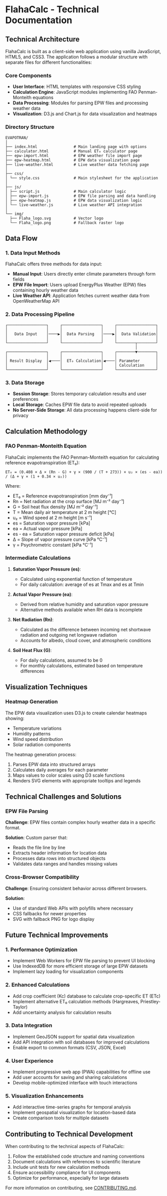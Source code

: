 # FlahaCalc - Technical Documentation

## Technical Architecture

FlahaCalc is built as a client-side web application using vanilla JavaScript, HTML5, and CSS3. The application follows a modular structure with separate files for different functionalities:

### Core Components

- **User Interface**: HTML templates with responsive CSS styling
- **Calculation Engine**: JavaScript modules implementing FAO Penman-Monteith equations
- **Data Processing**: Modules for parsing EPW files and processing weather data
- **Visualization**: D3.js and Chart.js for data visualization and heatmaps

### Directory Structure

```
EVAPOTRAN/
│
├── index.html                # Main landing page with options
├── calculator.html           # Manual ET₀ calculator page
├── epw-import.html           # EPW weather file import page
├── epw-heatmap.html          # EPW data visualization page
├── live-weather.html         # Live weather data fetching page
│
├── css/
│ └── style.css               # Main stylesheet for the application
│
├── js/
│ ├── script.js               # Main calculator logic
│ ├── epw-import.js           # EPW file parsing and data handling
│ ├── epw-heatmap.js          # EPW data visualization logic
│ └── live-weather.js         # Live weather API integration
│
└── img/
  ├── Flaha_logo.svg          # Vector logo
  └── Flaha_logo.png          # Fallback raster logo
```

## Data Flow

### 1. Data Input Methods

FlahaCalc offers three methods for data input:

- **Manual Input**: Users directly enter climate parameters through form fields
- **EPW File Import**: Users upload EnergyPlus Weather (EPW) files containing hourly weather data
- **Live Weather API**: Application fetches current weather data from OpenWeatherMap API

### 2. Data Processing Pipeline

```
┌─────────────────┐     ┌─────────────────┐     ┌─────────────────┐
│                 │     │                 │     │                 │
│   Data Input    │────▶│  Data Parsing   │────▶│  Data Validation│
│                 │     │                 │     │                 │
└─────────────────┘     └─────────────────┘     └────────┬────────┘
                                                         │
┌─────────────────┐     ┌─────────────────┐     ┌────────▼────────┐
│                 │     │                 │     │                 │
│ Result Display  │◀────│  ET₀ Calculation│◀────│ Parameter       │
│                 │     │                 │     │ Calculation     │
└─────────────────┘     └─────────────────┘     └─────────────────┘
```

### 3. Data Storage

- **Session Storage**: Stores temporary calculation results and user preferences
- **Local Storage**: Caches EPW file data to avoid repeated uploads
- **No Server-Side Storage**: All data processing happens client-side for privacy

## Calculation Methodology

### FAO Penman-Monteith Equation

FlahaCalc implements the FAO Penman-Monteith equation for calculating reference evapotranspiration (ET₀):

```
ET₀ = (0.408 × Δ × (Rn - G) + γ × (900 / (T + 273)) × u₂ × (es - ea)) / (Δ + γ × (1 + 0.34 × u₂))
```

Where:
- ET₀ = Reference evapotranspiration [mm day⁻¹]
- Rn = Net radiation at the crop surface [MJ m⁻² day⁻¹]
- G = Soil heat flux density [MJ m⁻² day⁻¹]
- T = Mean daily air temperature at 2 m height [°C]
- u₂ = Wind speed at 2 m height [m s⁻¹]
- es = Saturation vapor pressure [kPa]
- ea = Actual vapor pressure [kPa]
- es - ea = Saturation vapor pressure deficit [kPa]
- Δ = Slope of vapor pressure curve [kPa °C⁻¹]
- γ = Psychrometric constant [kPa °C⁻¹]

### Intermediate Calculations

1. **Saturation Vapor Pressure (es)**:
   - Calculated using exponential function of temperature
   - For daily calculation: average of es at Tmax and es at Tmin

2. **Actual Vapor Pressure (ea)**:
   - Derived from relative humidity and saturation vapor pressure
   - Alternative methods available when RH data is incomplete

3. **Net Radiation (Rn)**:
   - Calculated as the difference between incoming net shortwave radiation and outgoing net longwave radiation
   - Accounts for albedo, cloud cover, and atmospheric conditions

4. **Soil Heat Flux (G)**:
   - For daily calculations, assumed to be 0
   - For monthly calculations, estimated based on temperature differences

## Visualization Techniques

### Heatmap Generation

The EPW data visualization uses D3.js to create calendar heatmaps showing:
- Temperature variations
- Humidity patterns
- Wind speed distribution
- Solar radiation components

The heatmap generation process:
1. Parses EPW data into structured arrays
2. Calculates daily averages for each parameter
3. Maps values to color scales using D3 scale functions
4. Renders SVG elements with appropriate tooltips and legends

## Technical Challenges and Solutions

### EPW File Parsing

**Challenge**: EPW files contain complex hourly weather data in a specific format.

**Solution**: Custom parser that:
- Reads the file line by line
- Extracts header information for location data
- Processes data rows into structured objects
- Validates data ranges and handles missing values

### Cross-Browser Compatibility

**Challenge**: Ensuring consistent behavior across different browsers.

**Solution**:
- Use of standard Web APIs with polyfills where necessary
- CSS fallbacks for newer properties
- SVG with fallback PNG for logo display

## Future Technical Improvements

### 1. Performance Optimization

- Implement Web Workers for EPW file parsing to prevent UI blocking
- Use IndexedDB for more efficient storage of large EPW datasets
- Implement lazy loading for visualization components

### 2. Enhanced Calculations

- Add crop coefficient (Kc) database to calculate crop-specific ET (ETc)
- Implement alternative ET₀ calculation methods (Hargreaves, Priestley-Taylor)
- Add uncertainty analysis for calculation results

### 3. Data Integration

- Implement GeoJSON support for spatial data visualization
- Add API integration with soil databases for improved calculations
- Enable export to common formats (CSV, JSON, Excel)

### 4. User Experience

- Implement progressive web app (PWA) capabilities for offline use
- Add user accounts for saving and sharing calculations
- Develop mobile-optimized interface with touch interactions

### 5. Visualization Enhancements

- Add interactive time-series graphs for temporal analysis
- Implement geospatial visualization for location-based data
- Create comparison tools for multiple datasets

## Contributing to Technical Development

When contributing to the technical aspects of FlahaCalc:

1. Follow the established code structure and naming conventions
2. Document calculations with references to scientific literature
3. Include unit tests for new calculation methods
4. Ensure accessibility compliance for UI components
5. Optimize for performance, especially for large datasets

For more information on contributing, see [CONTRIBUTING.md](CONTRIBUTING.md).